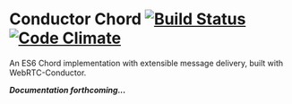 # Conductor Chord [![Build Status](https://travis-ci.org/FelixMcFelix/conductor-chord.svg)](https://travis-ci.org/FelixMcFelix/conductor-chord) [![Code Climate](https://codeclimate.com/github/FelixMcFelix/conductor-chord/badges/gpa.svg)](https://codeclimate.com/github/FelixMcFelix/conductor-chord)
An ES6 Chord implementation with extensible message delivery, built with WebRTC-Conductor.

***Documentation forthcoming...***
